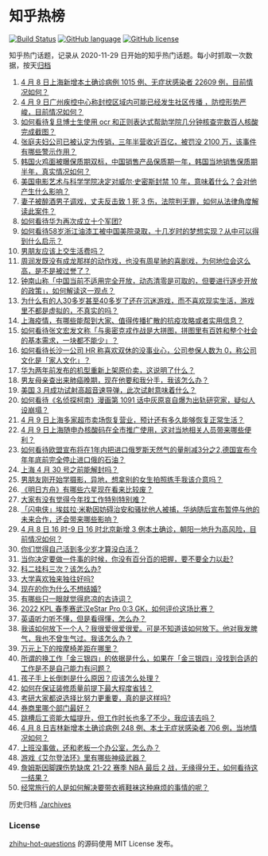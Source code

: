 # 知乎热榜
[![Build Status](https://github.com/ToWeLong/zhihu-hot-questions/workflows/CI/badge.svg)](https://github.com/ToWeLong/zhihu-hot-questions/actions)
[![GitHub language](https://img.shields.io/badge/language-golang-orange.svg)](https://golang.org/)
[![GitHub license](https://img.shields.io/github/license/ToWeLong/zhihu-hot-questions)](https://github.com/ToWeLong/zhihu-hot-questions/blob/main/LICENSE)

知乎热门话题，记录从 2020-11-29 日开始的知乎热门话题。每小时抓取一次数据，按天[归档](./archives)

<!-- BEGIN -->

1. [4 月 8 日上海新增本土确诊病例 1015 例、无症状感染者 22609 例，目前情况如何？](https://www.zhihu.com/question/526855954)
1. [4 月 9 日广州疾控中心称封控区域内可能已经发生社区传播 ，防控形势严峻，目前情况如何？](https://www.zhihu.com/question/526886785)
1. [如何看待复旦博士生使用 ocr 和正则表达式帮助学院几分钟核查完数百人核酸完成截图？](https://www.zhihu.com/question/526681561)
1. [张庭夫妇公司已被认定为传销，三年半营收近百亿，被罚没 2100 万，该事件有哪些警示作用？](https://www.zhihu.com/question/526910670)
1. [韩国火鸡面被曝保质期双标，中国销售产品保质期一年，韩国当地销售保质期半年，真实情况如何？](https://www.zhihu.com/question/526942847)
1. [美国电影艺术与科学学院决定对威尔·史密斯封禁 10 年，意味着什么？会对他产生什么影响？](https://www.zhihu.com/question/526858438)
1. [妻子被醉酒男子调戏，丈夫反击致 1 死 3 伤，法院判无罪，如何从法律角度解读此案件？](https://www.zhihu.com/question/526869023)
1. [如何看待华为再次成立十个军团?](https://www.zhihu.com/question/526091147)
1. [如何看待58岁浙江油漆工被中国美院录取，十几岁时的梦想实现？从中可以得到什么启示？](https://www.zhihu.com/question/526384651)
1. [男朋友应该上交生活费吗？](https://www.zhihu.com/question/526870972)
1. [周润发既没有成龙那样的动作戏，也没有周星驰的喜剧戏，为何地位会这么高，是不是被过誉了？](https://www.zhihu.com/question/525917244)
1. [钟南山称「中国当前不适用完全开放，动态清零是可取的，但要进行逐步开放的政策」，如何解读这一观点？](https://www.zhihu.com/question/526914847)
1. [为什么有的人30多岁甚至40多岁了还在沉迷游戏，而不喜欢现实生活，游戏里不都是虚拟的，不真实的吗？](https://www.zhihu.com/question/526112110)
1. [上海疫情，有哪些能帮到大家、值得传播扩散的抗疫攻略或者实用信息？](https://www.zhihu.com/question/526856472)
1. [如何看待张文宏发文称「与奥密克戎作战是大拼图，拼图里有百姓和整个社会的基本需求，一块都不能少」？](https://www.zhihu.com/question/526892193)
1. [如何看待长沙一公司 HR 称喜欢双休的没事业心，公司参保人数为 0，称公司文化是「家人文化」？](https://www.zhihu.com/question/526652746)
1. [华为两年前发布的机型重新上架原价卖，这说明了什么？](https://www.zhihu.com/question/526733272)
1. [男友母亲查出来肺癌晚期，现在他要和我分手，我该怎么办？](https://www.zhihu.com/question/522293133)
1. [美国 3 月成功试射高超音速导弹，此次试射意味着什么？](https://www.zhihu.com/question/526152741)
1. [如何看待《名侦探柯南》漫画第 1091 话中灰原哀自爆为出轨研究家，疑似人设崩塌？](https://www.zhihu.com/question/526861558)
1. [4 月 9 日上海多家超市卖场恢复营业，预计还有多久能够恢复正常生活？](https://www.zhihu.com/question/526933959)
1. [4 月 9 日上海随申办核酸码在全市推广使用，这对当地相关人员带来哪些便利？](https://www.zhihu.com/question/526856449)
1. [如何看待欧盟宣布将在1年内把进口俄罗斯天然气的量削减3分之2,德国宣布今年年底前完全停止进口俄的石油？](https://www.zhihu.com/question/525828304)
1. [上海 4 月 30 号之前能解封吗？](https://www.zhihu.com/question/526179761)
1. [男朋友刚开始学摄影，异地，想拿别的女生拍照练手我该介意吗？](https://www.zhihu.com/question/526189184)
1. [《明日方舟》有哪些六星现在看来比较废？](https://www.zhihu.com/question/526539518)
1. [大家有没有觉得今年找工作特别特别难？](https://www.zhihu.com/question/520706669)
1. [「闪电侠」埃兹拉·米勒因妨碍治安和骚扰他人被捕，华纳随后宣布暂停与他的未来合作，还会带来哪些影响？](https://www.zhihu.com/question/526492104)
1. [4 月 8 日 16 时-9 日 16 时北京新增 3 例本土确诊，朝阳一地升为高风险，目前情况如何？](https://www.zhihu.com/question/526924943)
1. [你们觉得自己活到多少岁才算没白活？](https://www.zhihu.com/question/526923095)
1. [当你决定要做一件事的时候，你没有百分百的把握，要不要全力以赴?](https://www.zhihu.com/question/526711309)
1. [科二挂科三次？该怎么办?](https://www.zhihu.com/question/526330228)
1. [大学喜欢独来独往好吗?](https://www.zhihu.com/question/526930154)
1. [现在的你为什么不想结婚?](https://www.zhihu.com/question/526376730)
1. [有哪些只一眼就觉得悲凉的古诗词？](https://www.zhihu.com/question/342676649)
1. [2022 KPL 春季赛武汉eStar Pro 0:3  GK，如何评价这场比赛？](https://www.zhihu.com/question/526908075)
1. [英语听力听不懂，但是看得懂，怎么办？](https://www.zhihu.com/question/320416488)
1. [我该如何放下一个人？我很爱很爱很爱。可是不知道该如何放下。他对我发脾气，我也不曾生气过。我该怎么办？](https://www.zhihu.com/question/526872893)
1. [万元上下的按摩椅差距在哪里？](https://www.zhihu.com/question/454552748)
1. [所谓的换工作「金三银四」的依据是什么，如果在「金三银四」没找到合适的工作是不是自己能力有问题？](https://www.zhihu.com/question/518488698)
1. [孩子手上长倒刺是什么原因？应该怎么处理？](https://www.zhihu.com/question/525995926)
1. [如何在保证装修质量前提下最大程度省钱？](https://www.zhihu.com/question/526812559)
1. [考研大家都说选择比努力更重要，真的是这样吗?](https://www.zhihu.com/question/526400040)
1. [券商里哪个部门最好？](https://www.zhihu.com/question/282918151)
1. [跳槽后工资能大幅提升，但工作时长也多了不少，我应该去吗？](https://www.zhihu.com/question/521451825)
1. [4 月 8 日吉林新增本土确诊病例 248 例、本土无症状感染者 706 例，当地情况如何？](https://www.zhihu.com/question/526862453)
1. [上班没事做，还和老板一个办公室，怎么办？](https://www.zhihu.com/question/520949741)
1. [游戏《艾尔登法环》里有哪些神级武器？](https://www.zhihu.com/question/519389109)
1. [詹姆斯因脚踝伤势缺席 21-22 赛季 NBA 最后 2 战，无缘得分王，如何看待这一结果？](https://www.zhihu.com/question/526868059)
1. [经常旅行的人是如何解决要带衣裤鞋袜这种麻烦的事情的呢？](https://www.zhihu.com/question/520302430)

<!-- END -->

历史归档 [./archives](./archives)


### License
[zhihu-hot-questions](https://github.com/towelong/zhihu-hot-questions) 的源码使用 MIT License 发布。